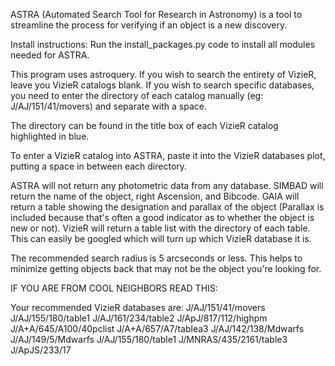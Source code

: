 ASTRA (Automated Search Tool for Research in Astronomy) is a tool to streamline the process for verifying if an object is a new discovery.

Install instructions:
Run the install_packages.py code to install all modules needed for ASTRA.

This program uses astroquery. If you wish to search the entirety of VizieR, leave you VizieR catalogs blank. If you wish to search specific databases, you need to enter the directory of each catalog manually (eg: J/AJ/151/41/movers) and separate with a space.

The directory can be found in the title box of each VizieR catalog highlighted in blue.

To enter a VizieR catalog into ASTRA, paste it into the VizieR databases plot, putting a space in between each directory. 

ASTRA will not return any photometric data from any database. 
SIMBAD will return the name of the object, right Ascension, and Bibcode. GAIA will return a table showing the designation and parallax of the object (Parallax is included because that's often a good indicator as to whether the object is new or not). VizieR will return a table list with the directory of each table. This can easily be googled which will turn up which VizieR database it is. 

The recommended search radius is 5 arcseconds or less. This helps to minimize getting objects back that may not be the object you're looking for.


IF YOU ARE FROM COOL NEIGHBORS READ THIS:

Your recommended VizieR databases are:
J/AJ/151/41/movers J/AJ/155/180/table1 J/AJ/161/234/table2 J/ApJ/817/112/highpm J/A+A/645/A100/40pclist J/A+A/657/A7/tablea3 J/AJ/142/138/Mdwarfs J/AJ/149/5/Mdwarfs J/AJ/155/180/table1 J/MNRAS/435/2161/table3 J/ApJS/233/17
